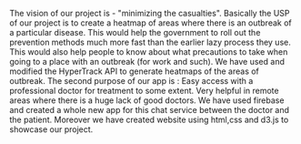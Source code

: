 ﻿The vision of our project is - "minimizing the casualties". Basically the USP of our project is to create a heatmap of areas where there is an outbreak of a particular disease. This would help the government to roll out the prevention methods much more fast than the earlier lazy process they use. This would also help people to know about what precautions to take when going to a place with an outbreak (for work and such). We have used and modified the HyperTrack API to generate heatmaps of the areas of outbreak.
The second purpose of our app is : Easy access with a professional doctor for treatment to some extent. Very helpful in remote areas where there is a huge lack of good doctors. We have used firebase and created a whole new app for this chat service between the doctor and the patient.
Moreover we have created website using html,css and d3.js to showcase our project.